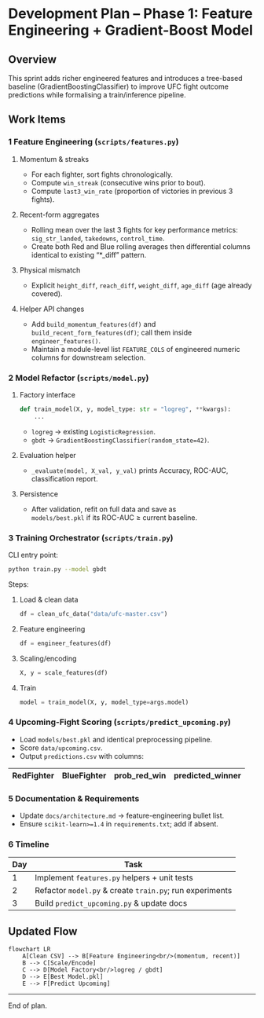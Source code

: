 # Development Plan – Phase 1: Feature Engineering + Gradient-Boost Model

## Overview
This sprint adds richer engineered features and introduces a tree-based baseline (GradientBoostingClassifier) to improve UFC fight outcome predictions while formalising a train/inference pipeline.

## Work Items

### 1 Feature Engineering (`scripts/features.py`)
1. Momentum & streaks  
   - For each fighter, sort fights chronologically.  
   - Compute `win_streak` (consecutive wins prior to bout).  
   - Compute `last3_win_rate` (proportion of victories in previous 3 fights).

2. Recent-form aggregates  
   - Rolling mean over the last 3 fights for key performance metrics:  
     `sig_str_landed`, `takedowns`, `control_time`.  
   - Create both Red and Blue rolling averages then differential columns identical to existing “*_diff” pattern.

3. Physical mismatch  
   - Explicit `height_diff`, `reach_diff`, `weight_diff`, `age_diff` (age already covered).

4. Helper API changes  
   - Add `build_momentum_features(df)` and `build_recent_form_features(df)`; call them inside `engineer_features()`.  
   - Maintain a module-level list `FEATURE_COLS` of engineered numeric columns for downstream selection.

### 2 Model Refactor (`scripts/model.py`)
1. Factory interface  
   ```python
   def train_model(X, y, model_type: str = "logreg", **kwargs):
       ...
   ```
   - `logreg` → existing `LogisticRegression`.  
   - `gbdt`   → `GradientBoostingClassifier(random_state=42)`.

2. Evaluation helper  
   - `_evaluate(model, X_val, y_val)` prints Accuracy, ROC-AUC, classification report.

3. Persistence  
   - After validation, refit on full data and save as  
     `models/best.pkl` if its ROC-AUC ≥ current baseline.

### 3 Training Orchestrator (`scripts/train.py`)
CLI entry point:

```bash
python train.py --model gbdt
```

Steps:
1. Load & clean data  
   ```python
   df = clean_ufc_data("data/ufc-master.csv")
   ```
2. Feature engineering  
   ```python
   df = engineer_features(df)
   ```
3. Scaling/encoding  
   ```python
   X, y = scale_features(df)
   ```
4. Train  
   ```python
   model = train_model(X, y, model_type=args.model)
   ```

### 4 Upcoming-Fight Scoring (`scripts/predict_upcoming.py`)
- Load `models/best.pkl` and identical preprocessing pipeline.  
- Score `data/upcoming.csv`.  
- Output `predictions.csv` with columns:

| RedFighter | BlueFighter | prob_red_win | predicted_winner |
|-----------|------------|--------------|------------------|

### 5 Documentation & Requirements
- Update `docs/architecture.md` → feature-engineering bullet list.  
- Ensure `scikit-learn>=1.4` in `requirements.txt`; add if absent.

### 6 Timeline
| Day | Task |
|----|------|
| 1 | Implement `features.py` helpers + unit tests |
| 2 | Refactor `model.py` & create `train.py`; run experiments |
| 3 | Build `predict_upcoming.py` & update docs |

## Updated Flow

```mermaid
flowchart LR
    A[Clean CSV] --> B[Feature Engineering<br/>(momentum, recent)]
    B --> C[Scale/Encode]
    C --> D[Model Factory<br/>logreg / gbdt]
    D --> E[Best Model.pkl]
    E --> F[Predict Upcoming]
```

---

End of plan.